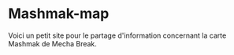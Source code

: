 # Mashmak-map

Voici un petit site pour le partage d'information concernant la carte Mashmak de Mecha Break.